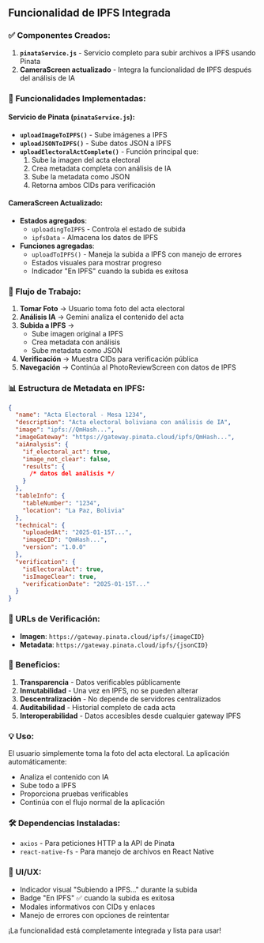 ## Funcionalidad de IPFS Integrada

### ✅ Componentes Creados:

1. **`pinataService.js`** - Servicio completo para subir archivos a IPFS usando Pinata
2. **CameraScreen actualizado** - Integra la funcionalidad de IPFS después del análisis de IA

### 🔧 Funcionalidades Implementadas:

#### **Servicio de Pinata (`pinataService.js`)**:

- **`uploadImageToIPFS()`** - Sube imágenes a IPFS
- **`uploadJSONToIPFS()`** - Sube datos JSON a IPFS
- **`uploadElectoralActComplete()`** - Función principal que:
  1. Sube la imagen del acta electoral
  2. Crea metadata completa con análisis de IA
  3. Sube la metadata como JSON
  4. Retorna ambos CIDs para verificación

#### **CameraScreen Actualizado**:

- **Estados agregados**:
  - `uploadingToIPFS` - Controla el estado de subida
  - `ipfsData` - Almacena los datos de IPFS
- **Funciones agregadas**:
  - `uploadToIPFS()` - Maneja la subida a IPFS con manejo de errores
  - Estados visuales para mostrar progreso
  - Indicador "En IPFS" cuando la subida es exitosa

### 🚀 Flujo de Trabajo:

1. **Tomar Foto** → Usuario toma foto del acta electoral
2. **Análisis IA** → Gemini analiza el contenido del acta
3. **Subida a IPFS** →
   - Sube imagen original a IPFS
   - Crea metadata con análisis
   - Sube metadata como JSON
4. **Verificación** → Muestra CIDs para verificación pública
5. **Navegación** → Continúa al PhotoReviewScreen con datos de IPFS

### 📊 Estructura de Metadata en IPFS:

```json
{
  "name": "Acta Electoral - Mesa 1234",
  "description": "Acta electoral boliviana con análisis de IA",
  "image": "ipfs://QmHash...",
  "imageGateway": "https://gateway.pinata.cloud/ipfs/QmHash...",
  "aiAnalysis": {
    "if_electoral_act": true,
    "image_not_clear": false,
    "results": {
      /* datos del análisis */
    }
  },
  "tableInfo": {
    "tableNumber": "1234",
    "location": "La Paz, Bolivia"
  },
  "technical": {
    "uploadedAt": "2025-01-15T...",
    "imageCID": "QmHash...",
    "version": "1.0.0"
  },
  "verification": {
    "isElectoralAct": true,
    "isImageClear": true,
    "verificationDate": "2025-01-15T..."
  }
}
```

### 🔗 URLs de Verificación:

- **Imagen**: `https://gateway.pinata.cloud/ipfs/{imageCID}`
- **Metadata**: `https://gateway.pinata.cloud/ipfs/{jsonCID}`

### 🎯 Beneficios:

1. **Transparencia** - Datos verificables públicamente
2. **Inmutabilidad** - Una vez en IPFS, no se pueden alterar
3. **Descentralización** - No depende de servidores centralizados
4. **Auditabilidad** - Historial completo de cada acta
5. **Interoperabilidad** - Datos accesibles desde cualquier gateway IPFS

### 💡 Uso:

El usuario simplemente toma la foto del acta electoral. La aplicación automáticamente:

- Analiza el contenido con IA
- Sube todo a IPFS
- Proporciona pruebas verificables
- Continúa con el flujo normal de la aplicación

### 🛠️ Dependencias Instaladas:

- `axios` - Para peticiones HTTP a la API de Pinata
- `react-native-fs` - Para manejo de archivos en React Native

### 📱 UI/UX:

- Indicador visual "Subiendo a IPFS..." durante la subida
- Badge "En IPFS" ✅ cuando la subida es exitosa
- Modales informativos con CIDs y enlaces
- Manejo de errores con opciones de reintentar

¡La funcionalidad está completamente integrada y lista para usar!
